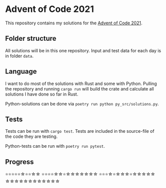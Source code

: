 # Advent of Code 2021

This repository contains my solutions for the [Advent of Code 2021](https://adventofcode.com/2021).

## Folder structure

All solutions will be in this one repository. Input and test data for each day is in folder `data`.

## Language

I want to do most of the solutions with Rust and some with Python. Pulling the repository and running `cargo run` will build the crate and calculate all solutions I have done so far in Rust.

Python-solutions can be done via `poetry run python py_src/solutions.py`.

## Tests

Tests can be run with `cargo test`. Tests are included in the source-file of the code they are testing.

Python-tests can be run with `poetry run pytest`.

## Progress
⭐️⭐️⭐️⭐️⭐️☆⭐️⭐️☆☆
⭐️⭐️⭐️⭐️☆☆⭐️☆☆☆☆☆☆☆
⭐️⭐️⭐️☆⭐️☆☆☆⭐️☆☆☆☆☆
☆☆☆☆☆☆☆☆☆☆☆☆